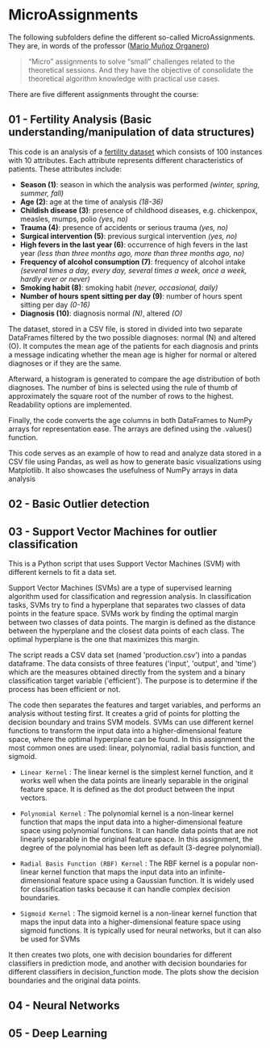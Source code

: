 # MicroAssignments

The following subfolders define the different so-called MicroAssignments. They are, in words of the professor ([Mario Muñoz Organero](https://www.linkedin.com/in/mario-mu%C3%B1oz-3549697/))
> “Micro” assignments to solve “small” challenges related to the theoretical sessions.
And they have the objective of consolidate the theoretical algorithm knowledge with practical use cases.

There are five different assignments throught the course:

## 01 - Fertility Analysis (Basic understanding/manipulation of data structures)

This code is an analysis of a [fertility dataset](https://datahub.io/machine-learning/fertility) which consists of 100 instances with 10 attributes. Each attribute represents different characteristics of patients. These attributes include:

- **Season (1)**: season in which the analysis was performed *(winter, spring, summer, fall)*
- **Age (2)**: age at the time of analysis *(18-36)*
- **Childish disease (3)**: presence of childhood diseases, e.g. chickenpox, measles, mumps, polio *(yes, no)*
- **Trauma (4)**: presence of accidents or serious trauma *(yes, no)*
- **Surgical intervention (5)**: previous surgical intervention *(yes, no)*
- **High fevers in the last year (6)**: occurrence of high fevers in the last year *(less than three months ago, more than three months ago, no)*
- **Frequency of alcohol consumption (7)**: frequency of alcohol intake *(several times a day, every day, several times a week, once a week, hardly ever or never)*
- **Smoking habit (8)**: smoking habit *(never, occasional, daily)*
- **Number of hours spent sitting per day (9)**: number of hours spent sitting per day *(0-16)*
- **Diagnosis (10)**: diagnosis normal *(N)*, altered *(O)*

The dataset, stored in a CSV file, is stored in divided into two separate DataFrames filtered by the two possible diagnoses: normal (N) and altered (O). It computes the mean age of the patients for each diagnosis and prints a message indicating whether the mean age is higher for normal or altered diagnoses or if they are the same.

Afterward, a histogram is generated to compare the age distribution of both diagnoses. The number of bins is selected using the rule of thumb of approximately the square root of the number of rows to the highest. Readability options are implemented.

Finally, the code converts the age columns in both DataFrames to NumPy arrays for representation ease. The arrays are defined using the .values() function.

This code serves as an example of how to read and analyze data stored in a CSV file using Pandas, as well as how to generate basic visualizations using Matplotlib. It also showcases the usefulness of NumPy arrays in data analysis

## 02 - Basic Outlier detection

## 03 - Support Vector Machines for outlier classification

This is a Python script that uses Support Vector Machines (SVM) with different kernels to fit a data set.

Support Vector Machines (SVMs) are a type of supervised learning algorithm used for classification and regression analysis. In classification tasks, SVMs try to find a hyperplane that separates two classes of data points in the feature space. SVMs work by finding the optimal margin between two classes of data points. The margin is defined as the distance between the hyperplane and the closest data points of each class. The optimal hyperplane is the one that maximizes this margin.

The script reads a CSV data set (named 'production.csv') into a pandas dataframe. The data consists of three features ('input', 'output', and 'time') which are the measures obtained directly from the system and a binary classification target variable ('efficient'). The purpose is to determine if the process has been efficient or not.

The code then separates the features and target variables, and performs an analysis without testing first. It creates a grid of points for plotting the decision boundary and trains SVM models. SVMs can use different kernel functions to transform the input data into a higher-dimensional feature space, where the optimal hyperplane can be found. In this assignment the most common ones are used: linear, polynomial, radial basis function, and sigmoid.

- `Linear Kernel` : The linear kernel is the simplest kernel function, and it works well when the data points are linearly separable in the original feature space. It is defined as the dot product between the input vectors.

- `Polynomial Kernel` : The polynomial kernel is a non-linear kernel function that maps the input data into a higher-dimensional feature space using polynomial functions. It can handle data points that are not linearly separable in the original feature space. In this assignment, the degree of the polynomial has been left as default (3-degree polynomial).

- `Radial Basis Function (RBF) Kernel` : The RBF kernel is a popular non-linear kernel function that maps the input data into an infinite-dimensional feature space using a Gaussian function. It is widely used for classification tasks because it can handle complex decision boundaries.

- `Sigmoid Kernel` : The sigmoid kernel is a non-linear kernel function that maps the input data into a higher-dimensional feature space using sigmoid functions. It is typically used for neural networks, but it can also be used for SVMs

It then creates two plots, one with decision boundaries for different classifiers in prediction mode, and another with decision boundaries for different classifiers in decision_function mode. The plots show the decision boundaries and the original data points.

## 04 - Neural Networks

## 05 - Deep Learning


